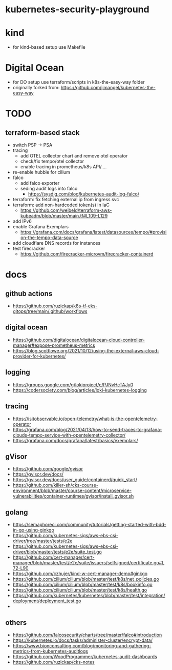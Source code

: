 # kubernetes-security-playground

# kind
- for kind-based setup use Makefile

# Digital Ocean
- for DO setup use terraform/scripts in k8s-the-easy-way folder
- originally forked from: https://github.com/jimangel/kubernetes-the-easy-way

# TODO
## terraform-based stack
- switch PSP -> PSA
- tracing
  - add OTEL collector chart and remove otel operator
  - check/fix tempo/otel collector
  - enable tracing in prometheus/k8s API/....
- re-enable hubble for cilium
- falco
  - add falco exporter
  - seding audit logs into falco
    - https://sysdig.com/blog/kubernetes-audit-log-falco/
- terraform: fix fetching external ip from ingress svc
- terraform: add non-hardcoded token(s) in IaC
  - https://github.com/weibeld/terraform-aws-kubeadm/blob/master/main.tf#L109-L129
- add IPv6
- enable Grafana Exemplars
  - https://grafana.com/docs/grafana/latest/datasources/tempo/#provision-the-tempo-data-source
- add cloudflare DNS records for instances
- test firecracker
  - https://github.com/firecracker-microvm/firecracker-containerd

# docs
## github actions
- https://github.com/ruzickap/k8s-tf-eks-gitops/tree/main/.github/workflows
## digital ocean
- https://github.com/digitalocean/digitalocean-cloud-controller-manager#expose-prometheus-metrics
- https://blog.scottlowe.org/2021/10/12/using-the-external-aws-cloud-provider-for-kubernetes/
## logging
- https://groups.google.com/g/lokiproject/c/PJNvHcTAJy0
- https://codersociety.com/blog/articles/loki-kubernetes-logging
## tracing
- https://isitobservable.io/open-telemetry/what-is-the-opentelemetry-operator
- https://grafana.com/blog/2021/04/13/how-to-send-traces-to-grafana-clouds-tempo-service-with-opentelemetry-collector/
- https://grafana.com/docs/grafana/latest/basics/exemplars/
## gVisor
- https://github.com/google/gvisor
- https://gvisor.dev/docs/
- https://gvisor.dev/docs/user_guide/containerd/quick_start/
- https://github.com/killer-sh/cks-course-environment/blob/master/course-content/microservice-vulnerabilities/container-runtimes/gvisor/install_gvisor.sh
## golang
- https://semaphoreci.com/community/tutorials/getting-started-with-bdd-in-go-using-ginkgo
- https://github.com/kubernetes-sigs/aws-ebs-csi-driver/tree/master/tests/e2e
- https://github.com/kubernetes-sigs/aws-ebs-csi-driver/blob/master/tests/e2e/suite_test.go
- https://github.com/cert-manager/cert-manager/blob/master/test/e2e/suite/issuers/selfsigned/certificate.go#L72-L90
- https://github.com/czhujer/kind-w-cert-manager-demo#ginkgo
- https://github.com/cilium/cilium/blob/master/test/k8s/net_policies.go
- https://github.com/cilium/cilium/blob/master/test/k8s/bookinfo.go
- https://github.com/cilium/cilium/blob/master/test/k8s/health.go
- https://github.com/kubernetes/kubernetes/blob/master/test/integration/deployment/deployment_test.go
- 
## others
- https://github.com/falcosecurity/charts/tree/master/falco#introduction
- https://kubernetes.io/docs/tasks/administer-cluster/encrypt-data/
- https://www.bionconsulting.com/blog/monitoring-and-gathering-metrics-from-kubernetes-auditlogs
- https://github.com/WoodProgrammer/kubernetes-audit-dashboards
- https://github.com/ruzickap/cks-notes
